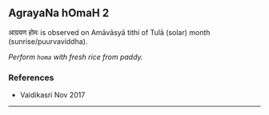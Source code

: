 ## AgrayaNa hOmaH 2
आग्रयण होमः is observed on Amāvāsyā tithi of Tulā (solar) month (sunrise/puurvaviddha).

_Perform `homa` with fresh rice from paddy._
### References
* Vaidikasri Nov 2017


---

